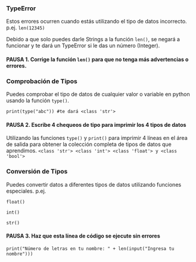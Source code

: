 ### TypeError
Estos errores ocurren cuando estás utilizando el tipo de datos incorrecto.
p.ej. `len(12345)`

Debido a que solo puedes darle Strings a la función `len()`, se negará a funcionar y te dará un TypeError si le das un número (Integer).

#### PAUSA 1. Corrige la función `len()` para que no tenga más advertencias o errores.

### Comprobación de Tipos
Puedes comprobar el tipo de datos de cualquier valor o variable en python usando la función `type()`.

`print(type("abc")) #te dará <class 'str'>`

#### PAUSA 2. Escribe 4 chequeos de tipo para imprimir los 4 tipos de datos
Utilizando las funciones `type()` y `print()` para imprimir 4 líneas en el área de salida para obtener la colección completa de tipos de datos que aprendimos. `<class 'str'> <class 'int'> <class 'float'> y <class 'bool'>`

### Conversión de Tipos
Puedes convertir datos a diferentes tipos de datos utilizando funciones especiales.
p.ej.

`float()` 

`int()`

`str()`

#### PAUSA 3. Haz que esta línea de código se ejecute sin errores
`print("Número de letras en tu nombre: " + len(input("Ingresa tu nombre")))`